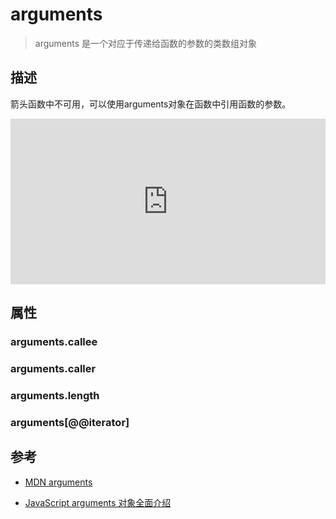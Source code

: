 # arguments

> arguments 是一个对应于传递给函数的参数的类数组对象

## 描述

箭头函数中不可用，可以使用arguments对象在函数中引用函数的参数。

<iframe height="265" style="width: 100%;" scrolling="no" title="js-basic-argumetns" src="https://codepen.io/llccing/embed/abbKpPb?height=265&theme-id=default&default-tab=js,result" frameborder="no" allowtransparency="true" allowfullscreen="true">
  See the Pen <a href='https://codepen.io/llccing/pen/abbKpPb'>js-basic-argumetns</a> by llccing
  (<a href='https://codepen.io/llccing'>@llccing</a>) on <a href='https://codepen.io'>CodePen</a>.
</iframe>

## 属性

### arguments.callee

### arguments.caller

### arguments.length

### arguments[@@iterator]

## 参考

- [MDN arguments](https://developer.mozilla.org/zh-CN/docs/Web/JavaScript/Reference/Functions/arguments)

- [JavaScript arguments 对象全面介绍](https://zhuanlan.zhihu.com/p/23007032)